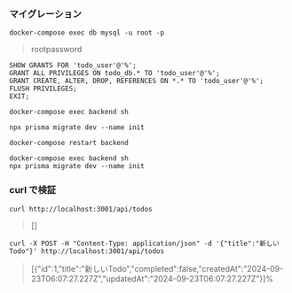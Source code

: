 ### マイグレーション 
```
docker-compose exec db mysql -u root -p
```
> rootpassword

```
SHOW GRANTS FOR 'todo_user'@'%';
GRANT ALL PRIVILEGES ON todo_db.* TO 'todo_user'@'%';
GRANT CREATE, ALTER, DROP, REFERENCES ON *.* TO 'todo_user'@'%';
FLUSH PRIVILEGES;
EXIT;
```

```
docker-compose exec backend sh
```

```
npx prisma migrate dev --name init
```

```
docker-compose restart backend
```

```
docker-compose exec backend sh
npx prisma migrate dev --name init
````
### curl で検証
```
curl http://localhost:3001/api/todos
```
> []

```
curl -X POST -H "Content-Type: application/json" -d '{"title":"新しいTodo"}' http://localhost:3001/api/todos
```
> [{"id":1,"title":"新しいTodo","completed":false,"createdAt":"2024-09-23T06:07:27.227Z","updatedAt":"2024-09-23T06:07:27.227Z"}]%

